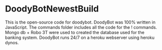 # DoodyBotNewestBuild
This is the open-source code for doodybot.
DoodyBot was 100% written in JavaScript.
The commands folder includes all the code for the ! commands.
Mongo db + Robo 3T were used to created the database used for the banking system.
DoodyBot runs 24/7 on a heroku webserver using heroku dynos.
